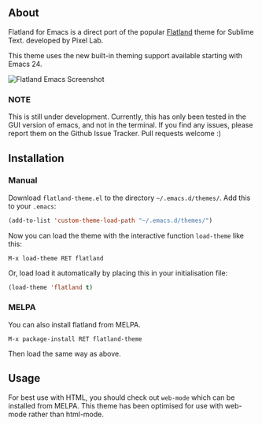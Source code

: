 ## About

Flatland for Emacs is a direct port of the popular
[Flatland](http://github.com/thinkpixellab/flatland) theme for Sublime Text.
developed by Pixel Lab.

This theme uses the new built-in theming support available starting
with Emacs 24.

![Flatland Emacs Screenshot](./flatland-emacs.png)

### NOTE
This is still under development. Currently, this has only been tested in the GUI version of emacs, and not in the terminal.
If you find any issues, please report them on the Github Issue Tracker. Pull requests welcome :)

## Installation

### Manual

Download `flatland-theme.el` to the directory `~/.emacs.d/themes/`. Add this to your
`.emacs`:

```lisp
(add-to-list 'custom-theme-load-path "~/.emacs.d/themes/")
```

Now you can load the theme with the interactive function `load-theme` like this:

`M-x load-theme RET flatland`

Or, load load it automatically by placing this in your initialisation file:

```lisp
(load-theme 'flatland t)
```

### MELPA
You can also install flatland from MELPA.

```
M-x package-install RET flatland-theme
```

Then load the same way as above.


## Usage
For best use with HTML, you should check out `web-mode` which can be installed from MELPA. This theme has been optimised for use with web-mode rather than html-mode.
